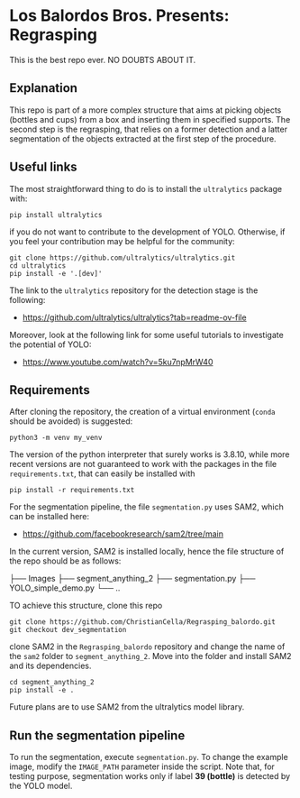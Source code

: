 # Los Balordos Bros. Presents: Regrasping

This is the best repo ever. NO DOUBTS ABOUT IT.

## Explanation
This repo is part of a more complex structure that aims at picking objects (bottles and cups) from a box and inserting them in specified supports.
The second step is the regrasping, that relies on a former detection and a latter segmentation of the objects extracted at the first step of the procedure. 

## Useful links
The most straightforward thing to do is to install the ```ultralytics``` package with:
```
pip install ultralytics
```
if you do not want to contribute to the development of YOLO. Otherwise, if you feel your contribution may be helpful for the community:
```
git clone https://github.com/ultralytics/ultralytics.git
cd ultralytics
pip install -e '.[dev]'
```
The link to the ```ultralytics``` repository for the detection stage is the following:

- https://github.com/ultralytics/ultralytics?tab=readme-ov-file

Moreover, look at the following link for some useful tutorials to investigate the potential of YOLO:
-  https://www.youtube.com/watch?v=5ku7npMrW40

## Requirements
After cloning the repository, the creation of a virtual environment (```conda``` should be avoided) is suggested:
```
python3 -m venv my_venv
``` 
The version of the python interpreter that surely works is 3.8.10, while more recent versions are not guaranteed to work with the packages in the file ```requirements.txt```, that can easily be installed with

```
pip install -r requirements.txt
``` 

For the segmentation pipeline, the file ```segmentation.py``` uses SAM2, which can be installed here:

- https://github.com/facebookresearch/sam2/tree/main

In the current version, SAM2 is installed locally, hence the file structure of the repo should be as follows:

├── Images
├── segment_anything_2
├── segmentation.py
├── YOLO_simple_demo.py
└── ..

TO achieve this structure, clone this repo 

```
git clone https://github.com/ChristianCella/Regrasping_balordo.git
git checkout dev_segmentation
```

clone SAM2 in the ```Regrasping_balordo``` repository and change the name of the ```sam2``` folder to ```segment_anything_2```. Move into the folder and install SAM2 and its dependencies.

```
cd segment_anything_2
pip install -e .
```

Future plans are to use SAM2 from the ultralytics model library.

## Run the segmentation pipeline
To run the segmentation, execute ```segmentation.py```. To change the example image, modify the ```IMAGE_PATH``` parameter inside the script. Note that, for testing purpose, segmentation works only if label **39 (bottle)** is detected by the YOLO model. 
